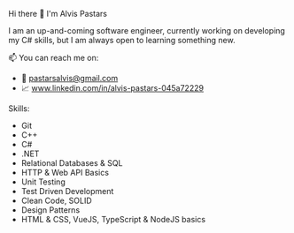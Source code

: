 Hi there 👋 I'm Alvis Pastars

 I am an up-and-coming software engineer, currently working on developing my C# skills,
 but I am always open to learning something new.

📫 You can reach me on: 
- 🔋  pastarsalvis@gmail.com 
- 📈 www.linkedin.com/in/alvis-pastars-045a72229

Skills:
- Git
- C++
- C#
- .NET
- Relational Databases & SQL
- HTTP & Web API Basics
- Unit Testing
- Test Driven Development
- Clean Code, SOLID
- Design Patterns
- HTML & CSS, VueJS, TypeScript & NodeJS basics
